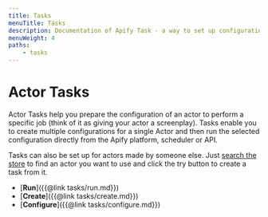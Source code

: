 ```yaml
---
title: Tasks
menuTitle: Tasks
description: Documentation of Apify Task - a way to set up configuration of your Apify Actor for simplified usage.
menuWeight: 4
paths:
    - tasks
---
```


# [](./tasks)Actor Tasks

Actor Tasks help you prepare the configuration of an actor to perform a specific job (think of it as giving your actor a screenplay). Tasks enable you to create multiple configurations for a single Actor and then run the selected configuration directly from the Apify platform, scheduler or API.

Tasks can also be set up for actors made by someone else. Just [search the store](https://apify.com/store) to find an actor you want to use and click the try button to create a task from it.

*   [**Run**]({{@link tasks/run.md}})
*   [**Create**]({{@link tasks/create.md}})
*   [**Configure**]({{@link tasks/configure.md}})

